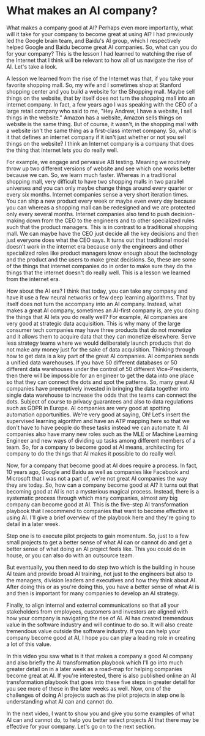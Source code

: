# What makes an AI company?

What makes a company good at AI? Perhaps even more importantly, what will it take for your company to become great at using AI? I had previously led the Google brain team, and Baidu's AI group, which I respectively helped Google and Baidu become great AI companies. So, what can you do for your company? This is the lesson I had learned to watching the rise of the Internet that I think will be relevant to how all of us navigate the rise of AI. Let's take a look.

A lesson we learned from the rise of the Internet was that, if you take your favorite shopping mall. So, my wife and I sometimes shop at Stanford shopping center and you build a website for the Shopping mall. Maybe sell things on the website, that by itself does not turn the shopping mall into an internet company. In fact, a few years ago I was speaking with the CEO of a large retail company who said to me, "Hey Andrew, I have a website, I sell things in the website." Amazon has a website, Amazon sells things on website is the same thing. But of course, it wasn't, in the shopping mall with a website isn't the same thing as a first-class internet company. So, what is it that defines an internet company if it isn't just whether or not you sell things on the website? I think an Internet company is a company that does the thing that internet lets you do really well.

For example, we engage and pervasive AB testing. Meaning we routinely throw up two different versions of website and see which one works better because we can. So, we learn much faster. Whereas in a traditional shopping mall, very difficult to have two shopping malls in two parallel universes and you can only maybe change things around every quarter or every six months. Internet companies sense a very short iteration times. You can ship a new product every week or maybe even every day because you can whereas a shopping mall can be redesigned and we are protected only every several months. Internet companies also tend to push decision-making down from the CEO to the engineers and to other specialized rules such that the product managers. This is in contrast to a traditional shopping mall. We can maybe have the CEO just decide all the key decisions and then just everyone does what the CEO says. It turns out that traditional model doesn't work in the internet era because only the engineers and other specialized roles like product managers know enough about the technology and the product and the users to make great decisions. So, these are some of the things that internet companies do in order to make sure they do the things that the internet doesn't do really well. This is a lesson we learned from the internet era.

How about the AI era? I think that today, you can take any company and have it use a few neural networks or few deep learning algorithms. That by itself does not turn the accompany into an AI company. Instead, what makes a great AI company, sometimes an AI-first company is, are you doing the things that AI lets you do really well? For example, AI companies are very good at strategic data acquisition. This is why many of the large consumer tech companies may have three products that do not monetize and it allows them to acquire data that they can monetize elsewhere. Serve less strategy teams where we would deliberately launch products that do not make any money just for the sake of data acquisition. Thinking through how to get data is a key part of the great AI companies. AI companies sends a unified data warehouses. If you have 50 different databases or 50 different data warehouses under the control of 50 different Vice-Presidents, then there will be impossible for an engineer to get the data into one place so that they can connect the dots and spot the patterns. So, many great AI companies have preemptively invested in bringing the data together into single data warehouse to increase the odds that the teams can connect the dots. Subject of course to privacy guarantees and also to data regulations such as GDPR in Europe. AI companies are very good at spotting automation opportunities. We're very good at saying, Oh! Let's insert the supervised learning algorithm and have an ATP mapping here so that we don't have to have people do these tasks instead we can automate It. AI companies also have many new roles such as the MLE or Machine Learning Engineer and new ways of dividing up tasks among different members of a team. So, for a company to become good at AI means, architecting for company to do the things that AI makes it possible to do really well.

Now, for a company that become good at AI does require a process. In fact, 10 years ago, Google and Baidu as well as companies like Facebook and Microsoft that I was not a part of, we're not great AI companies the way they are today. So, how can a company become good at AI? It turns out that becoming good at AI is not a mysterious magical process. Instead, there is a systematic process through which many companies, almost any big company can become good at AI. This is the five-step AI transformation playbook that I recommend to companies that want to become effective at using AI. I'll give a brief overview of the playbook here and they're going to detail in a later week.

Step one is to execute pilot projects to gain momentum. So, just to a few small projects to get a better sense of what AI can or cannot do and get a better sense of what doing an AI project feels like. This you could do in house, or you can also do with an outsource team.

But eventually, you then need to do step two which is the building in house AI team and provide broad AI training, not just to the engineers but also to the managers, division leaders and executives and how they think about AI. After doing this or as you're doing this, you have a better sense of what AI is and then is important for many companies to develop an AI strategy.

Finally, to align internal and external communications so that all your stakeholders from employees, customers and investors are aligned with how your company is navigating the rise of AI. AI has created tremendous value in the software industry and will continue to do so. It will also create tremendous value outside the software industry. If you can help your company become good at AI, I hope you can play a leading role in creating a lot of this value.

In this video you saw what is it that makes a company a good AI company and also briefly the AI transformation playbook which I'll go into much greater detail on in a later week as a road-map for helping companies become great at AI. If you're interested, there is also published online an AI transformation playbook that goes into these five steps in greater detail for you see more of these in the later weeks as well. Now, one of the challenges of doing AI projects such as the pilot projects in step one is understanding what AI can and cannot do.

In the next video, I want to show you and give you some examples of what AI can and cannot do, to help you better select projects AI that there may be effective for your company. Let's go on to the next section.
